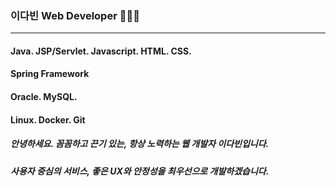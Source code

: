 ### 이다빈 Web Developer 👩🏻‍💻

------


#### Java. JSP/Servlet. Javascript. HTML. CSS.
#### Spring Framework
#### Oracle. MySQL.
#### Linux. Docker. Git

##### 안녕하세요. 꼼꼼하고 끈기 있는, 항상 노력하는 웹 개발자 이다빈입니다.

##### 사용자 중심의 서비스, 좋은 UX와 안정성을 최우선으로 개발하겠습니다.
